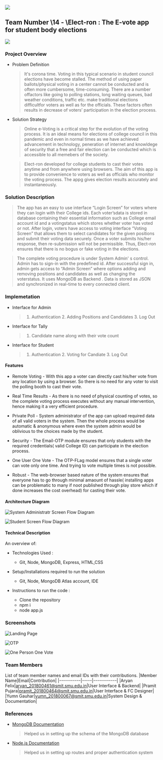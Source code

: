 ![](https://icons-for-free.com/iconfiles/png/512/poll+18px-131987943364213195.png)

## Team Number \14 - \Elect-ron : The E-vote app for student body elections

![](Screenshots/votetime.jpg)

### Project Overview

* Problem Definition
    > It's corona time. Voting in this typical scenario in student council elections have become stalled. The method of using paper ballots/physical voting in a center cannot be conducted and is often more cumbersome, time-consuming. There are a number offactors like going to polling stations, long waiting queues, bad weather conditions, traffic etc. make traditional elections difficultfor voters as well as for the officials. These factors often results in decrease of voters’ participation in the election process.

* Solution Strategy
    > Online e-Voting is a critical step for the evolution of the voting process. It is an ideal means for elections of college council in this pandemic and even in normal times as we have achieved advancement in technology, peneration of internet and knowldege of security that a free and fair election can be conducted which is accessible to all memebers of the society.

    >Elect-ron developed for college students to cast their votes anytime and from anywhere using browsers.  The aim of this app is to provide convenience to voters as well as officials who monitor the voting process. The appg gives election results accurately and instantaneously.

### Solution Description

>The app has an easy to use interface “Login Screen” for voters where they can login with their College ids. Each voter’sdata is stored in database containing their essential information such as College email account id and a votingstatus which stores whether voter  has voted or not. After login, voters have access to voting interface “Voting Screen” that allows them to select candidates for the given positions and submit their voting data securely. Once a voter submits his/her response, then re-submission will not be permissible. Thus, Elect-ron ensures that there is no bogus or fake voting in the elections.

>The complete voting procedure is under System Admin' s control. Admin has to sign-in with the predefined id. After successful sign in, admin gets access to “Admin Screen” where options adding and removing positions  and candidates as well as changing the voterstatus. It uses MongoDB as Backend . Data is stored as JSON and synchronized in real-time to every connected client. 

### Implemetation


* Interface for Admin
    > 1. Authentication
      2. Adding Positions and Candidates
      3. Log Out
      
* Interface for Tally
    > 1. Candidate name along with their vote count
      
* Interface for Student
    > 1. Authentication
      2. Voting for Candiate
      3. Log Out


#### Features

  * Remote Voting - With this app a voter can directly cast his/her vote from any location by using a browser. So there is no need for any voter to visit the polling booth to cast their vote.
  
  * Real Time Results - As there is no need of physical counting of votes, so the complete voting process executes without any manual intervention, hence making it a very efficient procedure.
  
  * Private Poll - System administrator of the app can upload required data of all valid voters in the system. Then the whole process would be automatic & anonymous where even the system admin would be oblivious to the choices made by the student. 
  
  * Security - The Email-OTP module ensures that only students with the required credentials( valid College ID) can participate in the election process. 
  
  * One User One Vote - The OTP-FLag model ensures that a single voter can vote only one time. And trying to vote multiple times is not possible. 
  
  * Robust - The web-browser based nature of the system ensures that everyone has to go through minimal amaount of hassle( installing apps can be problematic to many if noot published through play store which if done increases the cost overhead) for casting their vote. 
  


#### Architecture Diagram

![System Administratr Screen Flow Diagram](Screenshots/Admin1.png)

![Student Screen Flow Diagram](Screenshots/Voter1.png)


#### Technical Description

An overview of:
* Technologies Used : 
    * Git, Node, MongoDB, Express, HTML,CSS 

* Setup/Installations required to run the solution
    * Git, Node, MongoDB Atlas account, IDE

* Instructions to run the code : 
    * Clone the repository
    * npm i
    * node app.js

### Screenshots
![Landing Page](Screenshots/1.png)

![OTP](Screenshots/2.png)

![One Person One Vote](Screenshots/5.png)



### Team Members
List of team member names and email IDs with their contributions.
|Member Name|Email|Contribution|
|-----------|-----|------------|
|Aryan Felix|aryan_201800461@smit.smu.edu.in|User Interface & Backend|
|Pramit Pujara|pramit_201800464@smit.smu.edu.in|User Interface & FC Designer|
|Yumn Gauhar|yumn_201800067@smit.smu.edu.in|System Design & Documentation|

### References

 - [MongoDB Documentation](https://docs.mongodb.com/)

    >   Helped us in setting up the schema of the MongoDB database
    
 - [Node.js Documentation](https://nodejs.org/en/docs/)

    >   Helped us in setting up routes and proper authentication system
    
    

  




